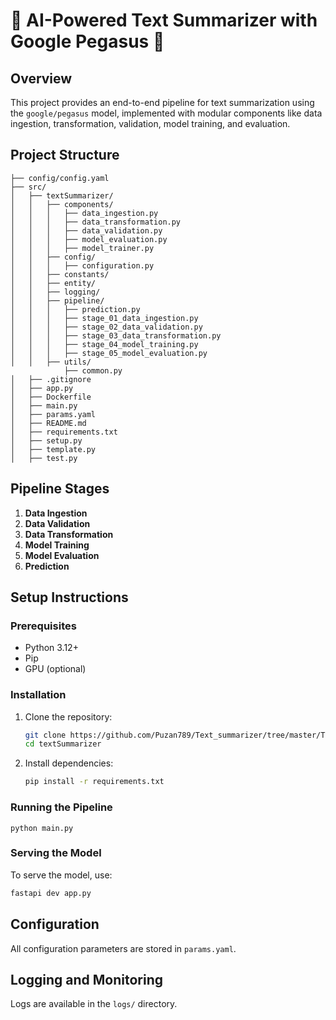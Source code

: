 

# 🚀 AI-Powered Text Summarizer with Google Pegasus 📝

## Overview

This project provides an end-to-end pipeline for text summarization using the `google/pegasus` model, implemented with modular components like data ingestion, transformation, validation, model training, and evaluation.

## Project Structure

```
├── config/config.yaml   
├── src/
│   ├── textSummarizer/
│   │   ├── components/
│   │   │   ├── data_ingestion.py
│   │   │   ├── data_transformation.py
│   │   │   ├── data_validation.py
│   │   │   ├── model_evaluation.py
│   │   │   ├── model_trainer.py
│   │   ├── config/
│   │   │   ├── configuration.py
│   │   ├── constants/
│   │   ├── entity/
│   │   ├── logging/
│   │   ├── pipeline/
│   │   │   ├── prediction.py
│   │   │   ├── stage_01_data_ingestion.py
│   │   │   ├── stage_02_data_validation.py
│   │   │   ├── stage_03_data_transformation.py
│   │   │   ├── stage_04_model_training.py
│   │   │   ├── stage_05_model_evaluation.py
│   │   ├── utils/
            ├── common.py
│   ├── .gitignore
│   ├── app.py
│   ├── Dockerfile
│   ├── main.py
│   ├── params.yaml
│   ├── README.md
│   ├── requirements.txt
│   ├── setup.py
│   ├── template.py
│   ├── test.py
```

## Pipeline Stages

1. **Data Ingestion**
2. **Data Validation**
3. **Data Transformation**
4. **Model Training**
5. **Model Evaluation**
6. **Prediction**

## Setup Instructions

### Prerequisites

- Python 3.12+
- Pip
- GPU (optional)

### Installation

1. Clone the repository:
   ```bash
   git clone https://github.com/Puzan789/Text_summarizer/tree/master/Text-summarizer
   cd textSummarizer
   ```

2. Install dependencies:
   ```bash
   pip install -r requirements.txt
   ```



### Running the Pipeline

```
python main.py
```

### Serving the Model

To serve the model, use:

```bash
fastapi dev app.py
```

## Configuration

All configuration parameters are stored in `params.yaml`.

## Logging and Monitoring

Logs are available in the `logs/` directory.


